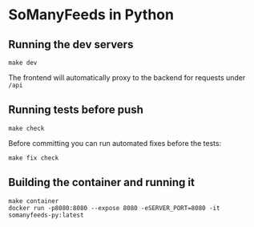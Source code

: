 # SoManyFeeds in Python

## Running the dev servers

```
make dev
```

The frontend will automatically proxy to the backend for requests under `/api`

## Running tests before push

```
make check
```

Before committing you can run automated fixes before the tests:
```
make fix check
```

## Building the container and running it

```
make container
docker run -p8080:8080 --expose 8080 -eSERVER_PORT=8080 -it somanyfeeds-py:latest
```
